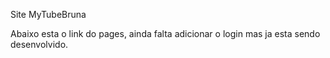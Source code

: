 Site MyTubeBruna

Abaixo esta o link do pages, ainda falta adicionar o login mas ja esta sendo desenvolvido.
